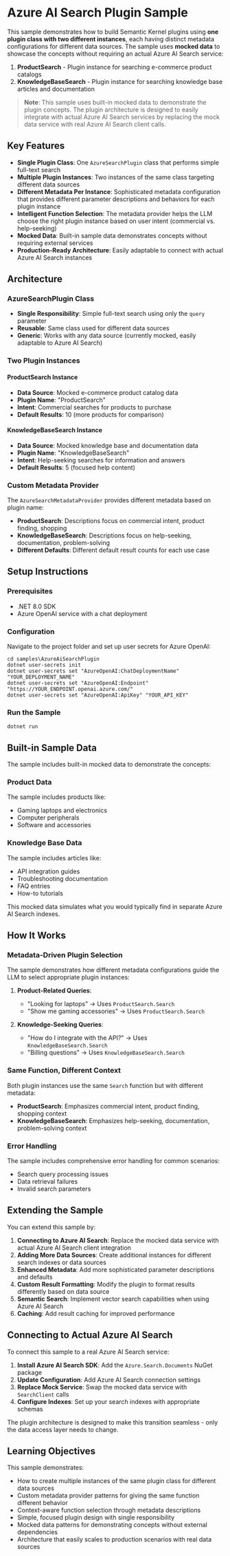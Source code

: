 # Azure AI Search Plugin Sample

This sample demonstrates how to build Semantic Kernel plugins using **one plugin class with two different instances**, each having distinct metadata configurations for different data sources. The sample uses **mocked data** to showcase the concepts without requiring an actual Azure AI Search service:

1. **ProductSearch** - Plugin instance for searching e-commerce product catalogs  
2. **KnowledgeBaseSearch** - Plugin instance for searching knowledge base articles and documentation

> **Note**: This sample uses built-in mocked data to demonstrate the plugin concepts. The plugin architecture is designed to easily integrate with actual Azure AI Search services by replacing the mock data service with real Azure AI Search client calls.

## Key Features

- **Single Plugin Class**: One `AzureSearchPlugin` class that performs simple full-text search
- **Multiple Plugin Instances**: Two instances of the same class targeting different data sources
- **Different Metadata Per Instance**: Sophisticated metadata configuration that provides different parameter descriptions and behaviors for each plugin instance
- **Intelligent Function Selection**: The metadata provider helps the LLM choose the right plugin instance based on user intent (commercial vs. help-seeking)
- **Mocked Data**: Built-in sample data demonstrates concepts without requiring external services
- **Production-Ready Architecture**: Easily adaptable to connect with actual Azure AI Search instances

## Architecture

### AzureSearchPlugin Class

- **Single Responsibility**: Simple full-text search using only the `query` parameter
- **Reusable**: Same class used for different data sources
- **Generic**: Works with any data source (currently mocked, easily adaptable to Azure AI Search)

### Two Plugin Instances

#### ProductSearch Instance

- **Data Source**: Mocked e-commerce product catalog data
- **Plugin Name**: "ProductSearch"
- **Intent**: Commercial searches for products to purchase
- **Default Results**: 10 (more products for comparison)

#### KnowledgeBaseSearch Instance

- **Data Source**: Mocked knowledge base and documentation data
- **Plugin Name**: "KnowledgeBaseSearch"  
- **Intent**: Help-seeking searches for information and answers
- **Default Results**: 5 (focused help content)

### Custom Metadata Provider

The `AzureSearchMetadataProvider` provides different metadata based on plugin name:

- **ProductSearch**: Descriptions focus on commercial intent, product finding, shopping
- **KnowledgeBaseSearch**: Descriptions focus on help-seeking, documentation, problem-solving
- **Different Defaults**: Different default result counts for each use case

## Setup Instructions

### Prerequisites

- .NET 8.0 SDK
- Azure OpenAI service with a chat deployment

### Configuration

Navigate to the project folder and set up user secrets for Azure OpenAI:

```console
cd samples\AzureAiSearchPlugin
dotnet user-secrets init
dotnet user-secrets set "AzureOpenAI:ChatDeploymentName" "YOUR_DEPLOYMENT_NAME"
dotnet user-secrets set "AzureOpenAI:Endpoint" "https://YOUR_ENDPOINT.openai.azure.com/"
dotnet user-secrets set "AzureOpenAI:ApiKey" "YOUR_API_KEY"
```

### Run the Sample

```console
dotnet run
```

## Built-in Sample Data

The sample includes built-in mocked data to demonstrate the concepts:

### Product Data

The sample includes products like:

- Gaming laptops and electronics
- Computer peripherals
- Software and accessories

### Knowledge Base Data

The sample includes articles like:

- API integration guides
- Troubleshooting documentation
- FAQ entries
- How-to tutorials

This mocked data simulates what you would typically find in separate Azure AI Search indexes.

## How It Works

### Metadata-Driven Plugin Selection

The sample demonstrates how different metadata configurations guide the LLM to select appropriate plugin instances:

1. **Product-Related Queries**:
   - "Looking for laptops" → Uses `ProductSearch.Search`
   - "Show me gaming accessories" → Uses `ProductSearch.Search`

2. **Knowledge-Seeking Queries**:
   - "How do I integrate with the API?" → Uses `KnowledgeBaseSearch.Search`
   - "Billing questions" → Uses `KnowledgeBaseSearch.Search`

### Same Function, Different Context

Both plugin instances use the same `Search` function but with different metadata:

- **ProductSearch**: Emphasizes commercial intent, product finding, shopping context
- **KnowledgeBaseSearch**: Emphasizes help-seeking, documentation, problem-solving context

### Error Handling

The sample includes comprehensive error handling for common scenarios:

- Search query processing issues
- Data retrieval failures
- Invalid search parameters

## Extending the Sample

You can extend this sample by:

1. **Connecting to Azure AI Search**: Replace the mocked data service with actual Azure AI Search client integration
2. **Adding More Data Sources**: Create additional instances for different search indexes or data sources
3. **Enhanced Metadata**: Add more sophisticated parameter descriptions and defaults
4. **Custom Result Formatting**: Modify the plugin to format results differently based on data source
5. **Semantic Search**: Implement vector search capabilities when using Azure AI Search
6. **Caching**: Add result caching for improved performance

## Connecting to Actual Azure AI Search

To connect this sample to a real Azure AI Search service:

1. **Install Azure AI Search SDK**: Add the `Azure.Search.Documents` NuGet package
2. **Update Configuration**: Add Azure AI Search connection settings
3. **Replace Mock Service**: Swap the mocked data service with `SearchClient` calls
4. **Configure Indexes**: Set up your search indexes with appropriate schemas

The plugin architecture is designed to make this transition seamless - only the data access layer needs to change.

## Learning Objectives

This sample demonstrates:

- How to create multiple instances of the same plugin class for different data sources
- Custom metadata provider patterns for giving the same function different behavior
- Context-aware function selection through metadata descriptions
- Simple, focused plugin design with single responsibility
- Mocked data patterns for demonstrating concepts without external dependencies
- Architecture that easily scales to production scenarios with real data sources
